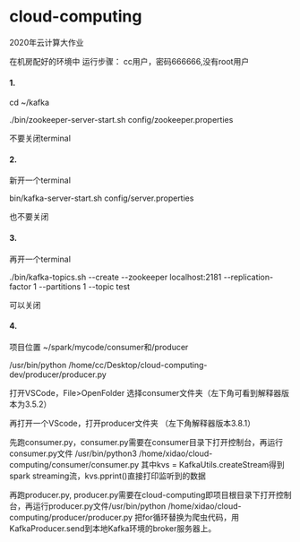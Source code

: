 # cloud-computing
2020年云计算大作业

在机房配好的环境中 运行步骤：
cc用户，密码666666,没有root用户

#### 1.

cd ~/kafka

./bin/zookeeper-server-start.sh config/zookeeper.properties

不要关闭terminal

#### 2.

新开一个terminal

bin/kafka-server-start.sh config/server.properties

也不要关闭

#### 3.

再开一个terminal

./bin/kafka-topics.sh --create --zookeeper localhost:2181 --replication-factor 1 --partitions 1 --topic test

可以关闭

#### 4.

项目位置 ~/spark/mycode/consumer和/producer

/usr/bin/python /home/cc/Desktop/cloud-computing-dev/producer/producer.py


打开VSCode，File>OpenFolder 选择consumer文件夹（左下角可看到解释器版本为3.5.2）

再打开一个VScode，打开producer文件夹 （左下角解释器版本3.8.1）

先跑consumer.py，consumer.py需要在consumer目录下打开控制台，再运行consumer.py文件
/usr/bin/python3 /home/xidao/cloud-computing/consumer/consumer.py
其中kvs = KafkaUtils.createStream得到spark streaming流，kvs.pprint()直接打印监听到的数据

再跑producer.py, producer.py需要在cloud-computing即项目根目录下打开控制台，再运行producer.py文件/usr/bin/python /home/xidao/cloud-computing/producer/producer.py
把for循环替换为爬虫代码，用KafkaProducer.send到本地Kafka环境的broker服务器上。

